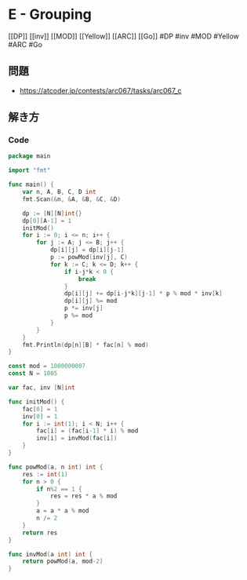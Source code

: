 # E - Grouping
[[DP]] [[inv]] [[MOD]] [[Yellow]] [[ARC]] [[Go]]
#DP #inv #MOD #Yellow #ARC #Go 

## 問題
- https://atcoder.jp/contests/arc067/tasks/arc067_c

## 解き方
### Code
```go
package main

import "fmt"

func main() {
	var n, A, B, C, D int
	fmt.Scan(&n, &A, &B, &C, &D)

	dp := [N][N]int{}
	dp[0][A-1] = 1
	initMod()
	for i := 0; i <= n; i++ {
		for j := A; j <= B; j++ {
			dp[i][j] = dp[i][j-1]
			p := powMod(inv[j], C)
			for k := C; k <= D; k++ {
				if i-j*k < 0 {
					break
				}
				dp[i][j] += dp[i-j*k][j-1] * p % mod * inv[k]
				dp[i][j] %= mod
				p *= inv[j]
				p %= mod
			}
		}
	}
	fmt.Println(dp[n][B] * fac[n] % mod)
}

const mod = 1000000007
const N = 1005

var fac, inv [N]int

func initMod() {
	fac[0] = 1
	inv[0] = 1
	for i := int(1); i < N; i++ {
		fac[i] = (fac[i-1] * i) % mod
		inv[i] = invMod(fac[i])
	}
}

func powMod(a, n int) int {
	res := int(1)
	for n > 0 {
		if n%2 == 1 {
			res = res * a % mod
		}
		a = a * a % mod
		n /= 2
	}
	return res
}

func invMod(a int) int {
	return powMod(a, mod-2)
}
```